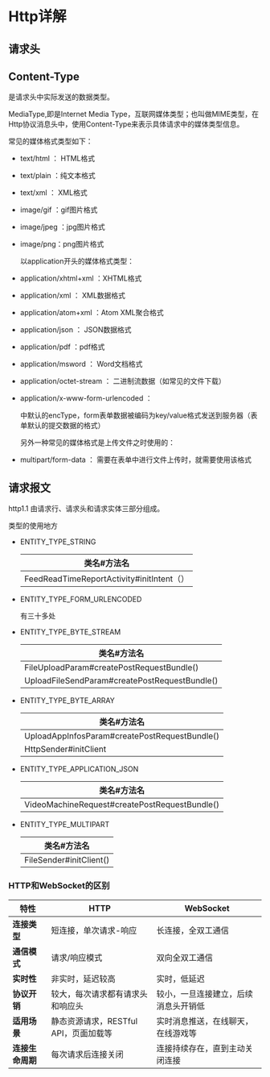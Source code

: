 # Http详解

## 请求头

## Content-Type

是请求头中实际发送的数据类型。

MediaType,即是Internet Media Type，互联网媒体类型；也叫做MIME类型，在Http协议消息头中，使用Content-Type来表示具体请求中的媒体类型信息。

常见的媒体格式类型如下：

- text/html ： HTML格式

- text/plain ：纯文本格式   

- text/xml ： XML格式

- image/gif ：gif图片格式  

- image/jpeg ：jpg图片格式 

- image/png：png图片格式

  以application开头的媒体格式类型：

- application/xhtml+xml ：XHTML格式

- application/xml   ： XML数据格式

- application/atom+xml ：Atom XML聚合格式  

- application/json  ： JSON数据格式

- application/pdf    ：pdf格式 

- application/msword ： Word文档格式

- application/octet-stream ： 二进制流数据（如常见的文件下载）

- application/x-www-form-urlencoded ： <form encType="">中默认的encType，form表单数据被编码为key/value格式发送到服务器（表单默认的提交数据的格式）

  另外一种常见的媒体格式是上传文件之时使用的：

- multipart/form-data ： 需要在表单中进行文件上传时，就需要使用该格式

## 请求报文

http1.1 由请求行、请求头和请求实体三部分组成。

类型的使用地方

* ENTITY_TYPE_STRING

  | 类名#方法名                               |
  | ----------------------------------------- |
  | FeedReadTimeReportActivity#initIntent（） |

* ENTITY_TYPE_FORM_URLENCODED

  有三十多处

* ENTITY_TYPE_BYTE_STREAM

  | 类名#方法名                                   |
  | --------------------------------------------- |
  | FileUploadParam#createPostRequestBundle()     |
  | UploadFileSendParam#createPostRequestBundle() |

* ENTITY_TYPE_BYTE_ARRAY

  | 类名#方法名                                   |
  | --------------------------------------------- |
  | UploadAppInfosParam#createPostRequestBundle() |
  | HttpSender#initClient                         |

* ENTITY_TYPE_APPLICATION_JSON

  | 类名#方法名                                   |
  | --------------------------------------------- |
  | VideoMachineRequest#createPostRequestBundle() |

* ENTITY_TYPE_MULTIPART

  | 类名#方法名             |
  | ----------------------- |
  | FileSender#initClient() |



### HTTP和WebSocket的区别

| 特性             | **HTTP**                              | **WebSocket**                        |
| ---------------- | ------------------------------------- | ------------------------------------ |
| **连接类型**     | 短连接，单次请求-响应                 | 长连接，全双工通信                   |
| **通信模式**     | 请求/响应模式                         | 双向全双工通信                       |
| **实时性**       | 非实时，延迟较高                      | 实时，低延迟                         |
| **协议开销**     | 较大，每次请求都有请求头和响应头      | 较小，一旦连接建立，后续消息头开销低 |
| **适用场景**     | 静态资源请求，RESTful API，页面加载等 | 实时消息推送，在线聊天，在线游戏等   |
| **连接生命周期** | 每次请求后连接关闭                    | 连接持续存在，直到主动关闭连接       |

